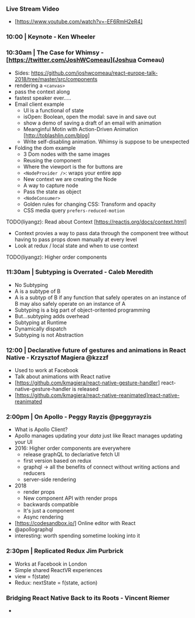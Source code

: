 ### Live Stream Video
- [https://www.youtube.com/watch?v=-EF6RmH2eR4] 

### 10:00 | Keynote - Ken Wheeler

### 10:30am | The Case for Whimsy - [https://twitter.com/JoshWComeau](Joshua Comeau)
- Sides: https://github.com/joshwcomeau/react-europe-talk-2018/tree/master/src/components
- rendering a ```<canvas>```
- pass the context along
- fastest speaker ever.....
- Email client example
    - UI is a functional of state
    - isOpen: Boolean, open the modal: save in and save out
    - show a demo of saving a draft of an email with animation
    - Meanginful Motin with Action-Driven Animation [http://toblashlin.com/blog]
    - Write self-disabling animation. Whimsy is suppose to be unexpected
- Folding the dom example
    - 3 Dom nodes with the same images
    - Reusing the component
    - Where the viewport is the for buttons are
    - ```<NodeProvider />```: wraps your entire app
    - New context we are creating the Node
    - A way to capture node
    - Pass the state as object
    - ```<NodeConsumer>```
    - Golden rules for changing CSS: Transform and opacity
    - CSS media query ```prefers-reduced-motion```

TODO(liyangz): Read about Context [https://reactjs.org/docs/context.html]
- Context provies a way to pass data through the component tree without having to pass props down manually at every level
- Look at redux / local state and when to use context

TODO(liyangz): Higher order components

### 11:30am | Subtyping is Overrated - Caleb Meredith
- No Subtyping
- A is a subtype of B
- A is a subtyp of B if any function that safely operates on an instance of B may also safely operate on an instance of A
- Subtyping is a big part of object-oritented programming
- But...subtyping adds overhead
- Subtyping at Runtime
- Dynamically dispatch
- Subtyping is not Abstraction


### 12:00 | Declarative future of gestures and animations in React Native - Krzysztof Magiera @kzzzf
- Used to work at Facebook
- Talk about animations with React native
- [https://github.com/kmagiera/react-native-gesture-handler] react-native-gesture-handler is released
- [https://github.com/kmagiera/react-native-reanimated]react-native-reanimated

### 2:00pm | On Apollo - Peggy Rayzis @peggyrayzis
- What is Apollo Client?
- Apollo manages updating your *data* just like React manages updating your UI
- 2016: Higher order components are everywhere
    -  release graphQL to declariative fetch UI
    -  first version based on redux
    -  graphql -> all the benefits of connect without writing actions and reducers
    - server-side rendering
- 2018
    - render props
    - New component API with render props
    - backwards compatible
    - It's just a component
    - Async rendering
- [https://codesandbox.io/] Online editor with React
- @apollographql 
- interesting: worth spending sometime looking into it

### 2:30pm | Replicated Redux Jim Purbrick 
- Works at Facebook in London
- Simple shared ReactVR experiences
- view = f(state)
- Redux: nextState = f(state, action)

### Bridging React Native Back to its Roots - Vincent Riemer
-